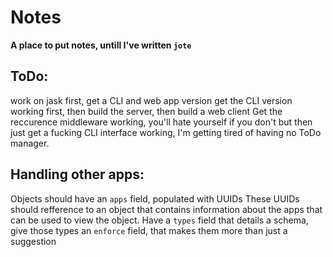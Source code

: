 # Notes
__A place to put notes, untill I've written `jote`__

## ToDo:
work on jask first, get a CLI and web app version
get the CLI version working first, then build the server, then build a web client
Get the reccurence middleware working, you'll hate yourself if you don't
but then just get a fucking CLI interface working, I'm getting tired of having no ToDo manager.

## Handling other apps:
Objects should have an `apps` field, populated with UUIDs
These UUIDs should refference to an object that contains information about the apps that can be used to view the object.
Have a `types` field that details a schema, give those types an `enforce` field, that makes them more than just a suggestion
